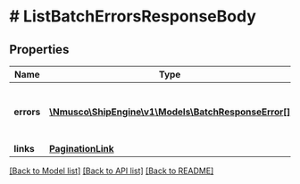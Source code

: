 # # ListBatchErrorsResponseBody

## Properties

Name | Type | Description | Notes
------------ | ------------- | ------------- | -------------
**errors** | [**\Nmusco\ShipEngine\v1\Models\BatchResponseError[]**](BatchResponseError.md) | The errors currently associated with the batch | [readonly]
**links** | [**PaginationLink**](PaginationLink.md) |  | [readonly]

[[Back to Model list]](../../README.md#models) [[Back to API list]](../../README.md#endpoints) [[Back to README]](../../README.md)
